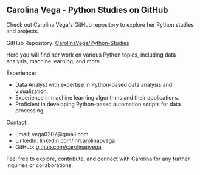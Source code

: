 <!DOCTYPE html>
<html>
<head>
    <h2>Carolina Vega - Python Studies on GitHub</h2>
</head>
<body>
    <p>Check out Carolina Vega's GitHub repository to explore her Python studies and projects.</p>
    <p>GitHub Repository: <a href="https://github.com/CarolinaVega/Python-Studies" target="_blank">CarolinaVega/Python-Studies</a></p>
    <p>Here you will find her work on various Python topics, including data analysis, machine learning, and more.</p>
    <p>Experience:</p>
    <ul>
        <li>Data Analyst with expertise in Python-based data analysis and visualization.</li>
        <li>Experience in machine learning algorithms and their applications.</li>
        <li>Proficient in developing Python-based automation scripts for data processing.</li>
    </ul>
    <p>Contact:</p>
    <ul>
        <li>Email: vega0202@gmail.com</li>
        <li>LinkedIn: <a href="https://www.linkedin.com/in/carolinapvega/" target="_blank">linkedin.com/in/carolinapvega</a></li>
        <li>GitHub: <a href="https://github.com/carolinapvega" target="_blank">github.com/carolinapvega</a></li>
    </ul>
    <p>Feel free to explore, contribute, and connect with Carolina for any further inquiries or collaborations.</p>
</body>
</html>
